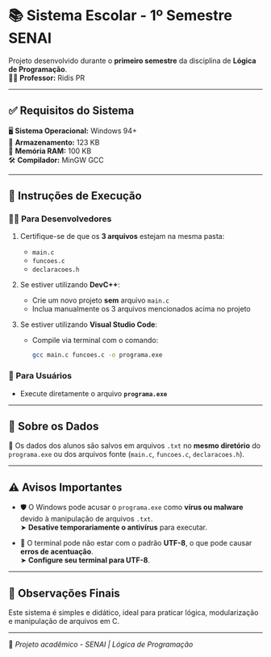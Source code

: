 # 📚 Sistema Escolar - 1º Semestre SENAI

Projeto desenvolvido durante o **primeiro semestre** da disciplina de **Lógica de Programação**.  
👨‍🏫 **Professor:** Ridis PR

---

## ✅ Requisitos do Sistema

🖥️ **Sistema Operacional:** Windows 94+  
💾 **Armazenamento:** 123 KB  
🧠 **Memória RAM:** 100 KB  
🛠️ **Compilador:** MinGW GCC

---

## 🚀 Instruções de Execução

### 👨‍💻 Para Desenvolvedores

1. Certifique-se de que os **3 arquivos** estejam na mesma pasta:
   - `main.c`
   - `funcoes.c`
   - `declaracoes.h`

2. Se estiver utilizando **DevC++**:
   - Crie um novo projeto **sem** arquivo `main.c`
   - Inclua manualmente os 3 arquivos mencionados acima no projeto

3. Se estiver utilizando **Visual Studio Code**:
   - Compile via terminal com o comando:
     ```bash
     gcc main.c funcoes.c -o programa.exe
     ```

### 👥 Para Usuários

- Execute diretamente o arquivo **`programa.exe`**

---

## 📂 Sobre os Dados

📁 Os dados dos alunos são salvos em arquivos `.txt` no **mesmo diretório** do `programa.exe` ou dos arquivos fonte (`main.c`, `funcoes.c`, `declaracoes.h`).

---

## ⚠️ Avisos Importantes

- 🛡️ O Windows pode acusar o `programa.exe` como **vírus ou malware** devido à manipulação de arquivos `.txt`.  
  ➤ **Desative temporariamente o antivírus** para executar.

- 🧾 O terminal pode não estar com o padrão **UTF-8**, o que pode causar **erros de acentuação**.  
  ➤ **Configure seu terminal para UTF-8**.

---

## 🧠 Observações Finais

Este sistema é simples e didático, ideal para praticar lógica, modularização e manipulação de arquivos em C.

---

📌 *Projeto acadêmico - SENAI | Lógica de Programação*
